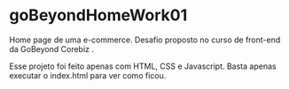 # goBeyondHomeWork01
Home page de uma e-commerce. Desafio proposto no curso de front-end da GoBeyond Corebiz .

Esse projeto foi feito apenas com HTML, CSS e Javascript. Basta apenas executar o index.html para ver como ficou.
